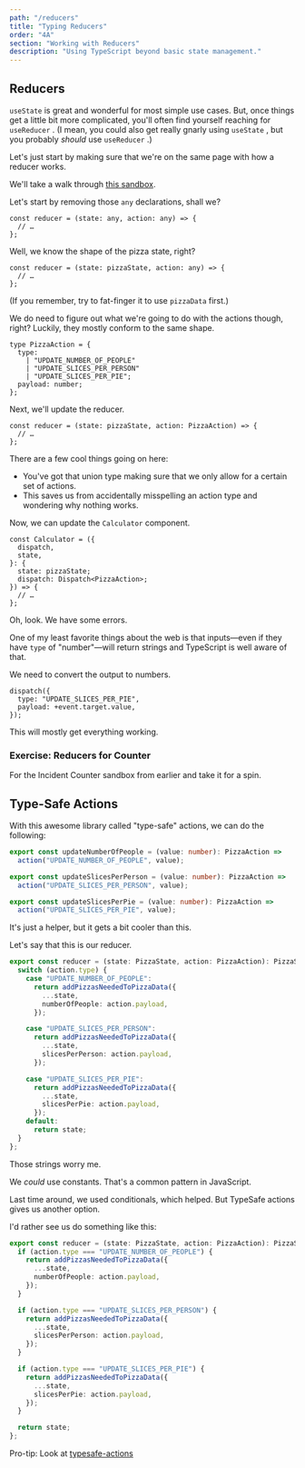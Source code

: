 ```yaml
---
path: "/reducers"
title: "Typing Reducers"
order: "4A"
section: "Working with Reducers"
description: "Using TypeScript beyond basic state management."
---
```


## Reducers

`useState` is great and wonderful for most simple use cases. But, once things get a little bit more complicated, you'll often find yourself reaching for `useReducer` . (I mean, you could also get really gnarly using `useState` , but you probably _should_ use `useReducer` .)

Let's just start by making sure that we're on the same page with how a reducer works.

We'll take a walk through [this sandbox](https://codesandbox.io/s/pizza-calculator-redux-2cd2b?file=/src/Application.tsx).

Let's start by removing those `any` declarations, shall we?

```tsx
const reducer = (state: any, action: any) => {
  // …
};
```

Well, we know the shape of the pizza state, right?

```tsx
const reducer = (state: pizzaState, action: any) => {
  // …
};
```

(If you remember, try to fat-finger it to use `pizzaData` first.)

We do need to figure out what we're going to do with the actions though, right? Luckily, they mostly conform to the same shape.

```tsx
type PizzaAction = {
  type:
    | "UPDATE_NUMBER_OF_PEOPLE"
    | "UPDATE_SLICES_PER_PERSON"
    | "UPDATE_SLICES_PER_PIE";
  payload: number;
};
```

Next, we'll update the reducer.

```tsx
const reducer = (state: pizzaState, action: PizzaAction) => {
  // …
};
```

There are a few cool things going on here:

- You've got that union type making sure that we only allow for a certain set of actions.
- This saves us from accidentally misspelling an action type and wondering why nothing works.

Now, we can update the `Calculator` component.

```tsx
const Calculator = ({
  dispatch,
  state,
}: {
  state: pizzaState;
  dispatch: Dispatch<PizzaAction>;
}) => {
  // …
};
```

Oh, look. We have some errors.

One of my least favorite things about the web is that inputs—even if they have `type` of "number"—will return strings and TypeScript is well aware of that.

We need to convert the output to numbers.

```tsx
dispatch({
  type: "UPDATE_SLICES_PER_PIE",
  payload: +event.target.value,
});
```

This will mostly get everything working.

### Exercise: Reducers for Counter

For the Incident Counter sandbox from earlier and take it for a spin.

## Type-Safe Actions

With this awesome library called "type-safe" actions, we can do the following:

```ts
export const updateNumberOfPeople = (value: number): PizzaAction =>
  action("UPDATE_NUMBER_OF_PEOPLE", value);

export const updateSlicesPerPerson = (value: number): PizzaAction =>
  action("UPDATE_SLICES_PER_PERSON", value);

export const updateSlicesPerPie = (value: number): PizzaAction =>
  action("UPDATE_SLICES_PER_PIE", value);
```

It's just a helper, but it gets a bit cooler than this.

Let's say that this is our reducer.

```ts
export const reducer = (state: PizzaState, action: PizzaAction): PizzaState => {
  switch (action.type) {
    case "UPDATE_NUMBER_OF_PEOPLE":
      return addPizzasNeededToPizzaData({
        ...state,
        numberOfPeople: action.payload,
      });

    case "UPDATE_SLICES_PER_PERSON":
      return addPizzasNeededToPizzaData({
        ...state,
        slicesPerPerson: action.payload,
      });

    case "UPDATE_SLICES_PER_PIE":
      return addPizzasNeededToPizzaData({
        ...state,
        slicesPerPie: action.payload,
      });
    default:
      return state;
  }
};
```

Those strings worry me.

We _could_ use constants. That's a common pattern in JavaScript.

Last time around, we used conditionals, which helped. But TypeSafe actions gives us another option.

I'd rather see us do something like this:

```ts
export const reducer = (state: PizzaState, action: PizzaAction): PizzaState => {
  if (action.type === "UPDATE_NUMBER_OF_PEOPLE") {
    return addPizzasNeededToPizzaData({
      ...state,
      numberOfPeople: action.payload,
    });
  }

  if (action.type === "UPDATE_SLICES_PER_PERSON") {
    return addPizzasNeededToPizzaData({
      ...state,
      slicesPerPerson: action.payload,
    });
  }

  if (action.type === "UPDATE_SLICES_PER_PIE") {
    return addPizzasNeededToPizzaData({
      ...state,
      slicesPerPie: action.payload,
    });
  }

  return state;
};
```

Pro-tip: Look at [typesafe-actions](https://github.com/piotrwitek/typesafe-actions#2-fsa-compliant-actions)
